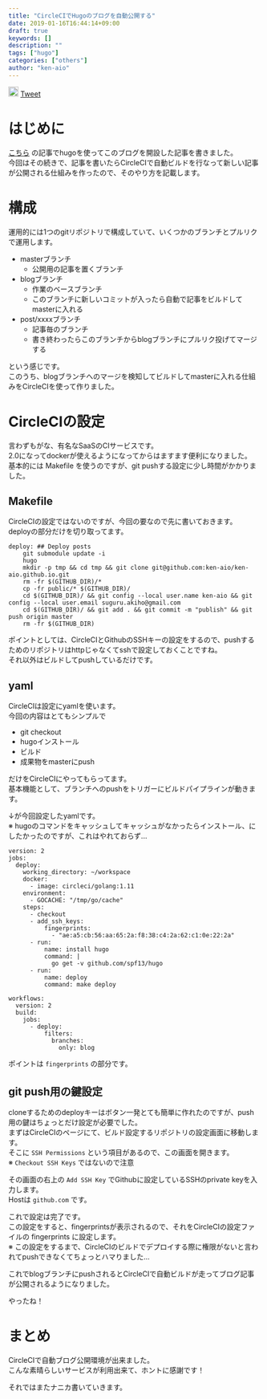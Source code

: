 ```yaml
---
title: "CircleCIでHugoのブログを自動公開する"
date: 2019-01-16T16:44:14+09:00
draft: true
keywords: []
description: ""
tags: ["hugo"]
categories: ["others"]
author: "ken-aio"
---
```


<a href="http://b.hatena.ne.jp/entry/" class="hatena-bookmark-button" data-hatena-bookmark-layout="vertical-normal" data-hatena-bookmark-lang="ja" title="このエントリーをはてなブックマークに追加"><img src="https://b.st-hatena.com/images/entry-button/button-only@2x.png" alt="このエントリーをはてなブックマークに追加" width="20" height="20" style="border: none;" /></a><script type="text/javascript" src="https://b.st-hatena.com/js/bookmark_button.js" charset="utf-8" async="async"></script>
<a href="https://twitter.com/share?ref_src=twsrc%5Etfw" class="twitter-share-button" data-show-count="false">Tweet</a><script async src="https://platform.twitter.com/widgets.js" charset="utf-8"></script>

# はじめに
[こちら](https://ken-aio.github.io/post/2019/01/15/hugo-even/) の記事でhugoを使ってこのブログを開設した記事を書きました。  
今回はその続きで、記事を書いたらCircleCIで自動ビルドを行なって新しい記事が公開される仕組みを作ったので、そのやり方を記載します。  

# 構成
運用的には1つのgitリポジトリで構成していて、いくつかのブランチとプルリクで運用します。  

* masterブランチ
  * 公開用の記事を置くブランチ
* blogブランチ
  * 作業のベースブランチ
  * このブランチに新しいコミットが入ったら自動で記事をビルドしてmasterに入れる
* post/xxxxブランチ
  * 記事毎のブランチ
  * 書き終わったらこのブランチからblogブランチにプルリク投げてマージする

という感じです。  
このうち、blogブランチへのマージを検知してビルドしてmasterに入れる仕組みをCircleCIを使って作りました。  

# CircleCIの設定
言わずもがな、有名なSaaSのCIサービスです。    
2.0になってdockerが使えるようになってからはますます便利になりました。  
基本的には Makefile を使うのですが、git pushする設定に少し時間がかかりました。  

## Makefile
CircleCIの設定ではないのですが、今回の要なので先に書いておきます。  
deployの部分だけを切り取ってます。  

```
deploy: ## Deploy posts
	git submodule update -i
	hugo
	mkdir -p tmp && cd tmp && git clone git@github.com:ken-aio/ken-aio.github.io.git
	rm -fr $(GITHUB_DIR)/*
	cp -fr public/* $(GITHUB_DIR)/
	cd $(GITHUB_DIR)/ && git config --local user.name ken-aio && git config --local user.email suguru.akiho@gmail.com
	cd $(GITHUB_DIR)/ && git add . && git commit -m "publish" && git push origin master
	rm -fr $(GITHUB_DIR)
```

ポイントとしては、CircleCIとGithubのSSHキーの設定をするので、pushするためのリポジトリはhttpじゃなくてsshで設定しておくことですね。  
それ以外はビルドしてpushしているだけです。  

## yaml
CircleCIは設定にyamlを使います。  
今回の内容はとてもシンプルで

* git checkout
* hugoインストール
* ビルド
* 成果物をmasterにpush

だけをCircleCIにやってもらってます。  
基本機能として、ブランチへのpushをトリガーにビルドパイプラインが動きます。  

↓が今回設定したyamlです。  
※ hugoのコマンドをキャッシュしてキャッシュがなかったらインストール、にしたかったのですが、これはやれておらず...

```
version: 2
jobs:
  deploy:
    working_directory: ~/workspace
    docker:
      - image: circleci/golang:1.11
    environment:
      - GOCACHE: "/tmp/go/cache"
    steps:
      - checkout
      - add_ssh_keys:
          fingerprints:
            - "ae:a5:cb:56:aa:65:2a:f8:38:c4:2a:62:c1:0e:22:2a"
      - run:
          name: install hugo
          command: |
            go get -v github.com/spf13/hugo
      - run:
          name: deploy
          command: make deploy

workflows:
  version: 2
  build:
    jobs:
      - deploy:
          filters:
            branches:
              only: blog
```

ポイントは `fingerprints` の部分です。  

## git push用の鍵設定
cloneするためのdeployキーはボタン一発とても簡単に作れたのですが、push用の鍵はちょっとだけ設定が必要でした。  
まずはCircleCIのページにて、ビルド設定するリポジトリの設定画面に移動します。  
そこに `SSH Permissions` という項目があるので、この画面を開きます。  
※ `Checkout SSH Keys` ではないので注意  

その画面の右上の `Add SSH Key` でGithubに設定しているSSHのprivate keyを入力します。  
Hostは `github.com` です。  

これで設定は完了です。  
この設定をすると、fingerprintsが表示されるので、それをCircleCIの設定ファイルの fingerprints に設定します。  
※ この設定をするまで、CircleCIのビルドでデプロイする際に権限がないと言われてpushできなくてちょっとハマりました...

これでblogブランチにpushされるとCircleCIで自動ビルドが走ってブログ記事が公開されるようになりました。  

やったね！

# まとめ
CircleCIで自動ブログ公開環境が出来ました。  
こんな素晴らしいサービスが利用出来て、ホントに感謝です！  

それではまたナニカ書いていきます。  
